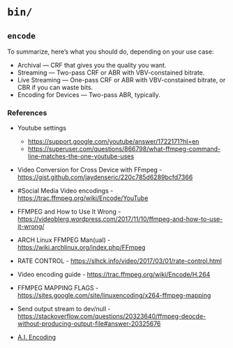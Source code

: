 # `bin/`


## `encode`


  To summarize, here’s what you should do, depending on your use case:

  - Archival — CRF that gives you the quality you want.
  - Streaming — Two-pass CRF or ABR with VBV-constained bitrate.
  - Live Streaming — One-pass CRF or ABR with VBV-constained bitrate, or CBR if you can waste bits.
  - Encoding for Devices — Two-pass ABR, typically.


### References

  - Youtube settings
    - https://support.google.com/youtube/answer/1722171?hl=en
    - https://superuser.com/questions/866798/what-ffmpeg-command-line-matches-the-one-youtube-uses
  - Video Conversion for Cross Device with FFmpeg - https://gist.github.com/jaydenseric/220c785d6289bcfd7366
  - #Social Media Video encodings - https://trac.ffmpeg.org/wiki/Encode/YouTube
  - FFMPEG and How to Use It Wrong - https://videoblerg.wordpress.com/2017/11/10/ffmpeg-and-how-to-use-it-wrong/
  - ARCH Linux FFMPEG Man(ual) - https://wiki.archlinux.org/index.php/FFmpeg
  - RATE CONTROL - https://slhck.info/video/2017/03/01/rate-control.html
  - Video encoding guide - https://trac.ffmpeg.org/wiki/Encode/H.264
  - FFMPEG MAPPING FLAGS - https://sites.google.com/site/linuxencoding/x264-ffmpeg-mapping
  - Send output stream to dev/null - https://stackoverflow.com/questions/20323640/ffmpeg-deocde-without-producing-output-file#answer-20325676

  - [A.I. Encoding](https://bitmovin.com/chunk-based-3-pass-video-encoding-uses-machine-learning-deliver-unrivalled-quality/)
